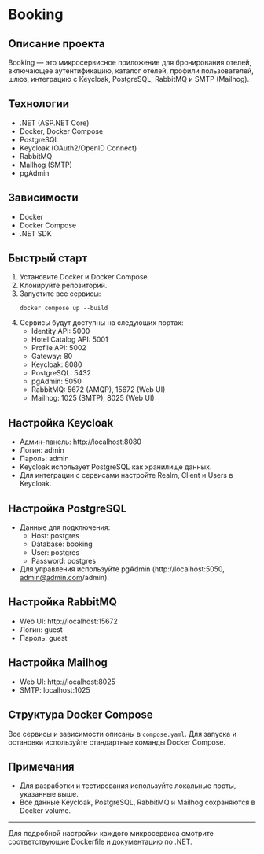 ﻿# Booking

## Описание проекта
Booking — это микросервисное приложение для бронирования отелей, включающее аутентификацию, каталог отелей, профили пользователей, шлюз, интеграцию с Keycloak, PostgreSQL, RabbitMQ и SMTP (Mailhog).

## Технологии
- .NET (ASP.NET Core)
- Docker, Docker Compose
- PostgreSQL
- Keycloak (OAuth2/OpenID Connect)
- RabbitMQ
- Mailhog (SMTP)
- pgAdmin

## Зависимости
- Docker
- Docker Compose
- .NET SDK

## Быстрый старт
1. Установите Docker и Docker Compose.
2. Клонируйте репозиторий.
3. Запустите все сервисы:
   ```
   docker compose up --build
   ```
4. Сервисы будут доступны на следующих портах:
   - Identity API: 5000
   - Hotel Catalog API: 5001
   - Profile API: 5002
   - Gateway: 80
   - Keycloak: 8080
   - PostgreSQL: 5432
   - pgAdmin: 5050
   - RabbitMQ: 5672 (AMQP), 15672 (Web UI)
   - Mailhog: 1025 (SMTP), 8025 (Web UI)

## Настройка Keycloak
- Админ-панель: http://localhost:8080
- Логин: admin
- Пароль: admin
- Keycloak использует PostgreSQL как хранилище данных.
- Для интеграции с сервисами настройте Realm, Client и Users в Keycloak.

## Настройка PostgreSQL
- Данные для подключения:
  - Host: postgres
  - Database: booking
  - User: postgres
  - Password: postgres
- Для управления используйте pgAdmin (http://localhost:5050, admin@admin.com/admin).

## Настройка RabbitMQ
- Web UI: http://localhost:15672
- Логин: guest
- Пароль: guest

## Настройка Mailhog
- Web UI: http://localhost:8025
- SMTP: localhost:1025

## Структура Docker Compose
Все сервисы и зависимости описаны в `compose.yaml`. Для запуска и остановки используйте стандартные команды Docker Compose.

## Примечания
- Для разработки и тестирования используйте локальные порты, указанные выше.
- Все данные Keycloak, PostgreSQL, RabbitMQ и Mailhog сохраняются в Docker volume.

---
Для подробной настройки каждого микросервиса смотрите соответствующие Dockerfile и документацию по .NET.
